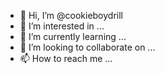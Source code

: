 - 👋 Hi, I’m @cookieboydrill
- 👀 I’m interested in ...
- 🌱 I’m currently learning ...
- 💞️ I’m looking to collaborate on ...
- 📫 How to reach me ...

<!---
cookieboydrill/cookieboydrill is a ✨ special ✨ repository because its `README.md` (this file) appears on your GitHub profile.
You can click the Preview link to take a look at your changes.
--->
